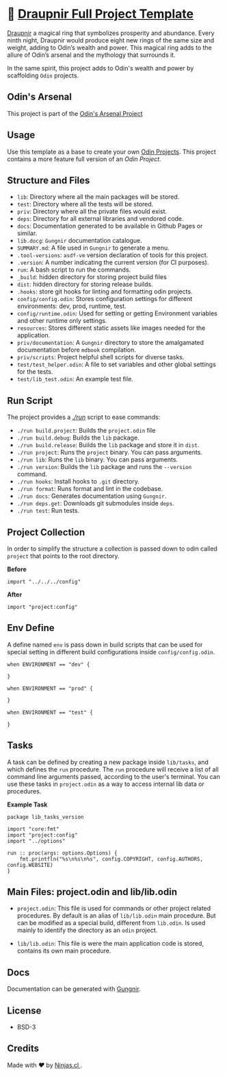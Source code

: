 # 💍  [Draupnir Full Project Template](https://github.com/odin-arsenal/draupnir)


[Draupnir](https://github.com/odin-arsenal/draupnir) a magical ring that symbolizes prosperity and abundance. Every ninth night, Draupnir would produce eight new rings of the same size and weight, adding to Odin’s wealth and power. This magical ring adds to the allure of Odin’s arsenal and the mythology that surrounds it.

In the same spirit, this project adds to Odin's wealth and power by scaffolding `Odin` projects.

## Odin's Arsenal

This project is part of the [Odin's Arsenal Project](https://github.com/odin-arsenal/draupnir)

## Usage

Use this template as a base to create your own [Odin Projects](https://odin-lang.org/).
This project contains a more feature full version of an _Odin Project_.

## Structure and Files

- `lib`: Directory where all the main packages will be stored.
- `test`: Directory where all the tests will be stored.
- `priv`: Directory where all the private files would exist.
- `deps`: Directory for all external libraries and vendored code.
- `docs`: Documentation generated to be available in Github Pages or similar.
- `lib.docg`: `Gungnir` documentation catalogue.
- `SUMMARY.md`: A file used in `Gungnir` to generate a menu.
- `.tool-versions`: `asdf-vm` version declaration of tools for this project.
- `.version`: A number indicating the current version (for CI purposes).
- `run`: A bash script to run the commands.
- `_build`: hidden directory for storing project build files
- `dist`: hidden directory for storing release builds.
- `.hooks`: store git hooks for linting and formatting odin projects.
- `config/config.odin`: Stores configuration settings for different environments: dev, prod, runtime, test.
- `config/runtime.odin`: Used for setting or getting Environment variables and other runtime only settings.
- `resources`: Stores different static assets like images needed for the application.
- `priv/documentation`: A `Gungnir` directory to store the amalgamated documentation before `mdbook` compilation.
- `priv/scripts`: Project helpful shell scripts for diverse tasks.
- `test/test_helper.odin`: A file to set variables and other global settings for the tests.
- `test/lib_test.odin`: An example test file.

## Run Script

The project provides a [_./run_](run) script to ease commands:

- `./run build.project`: Builds the `project.odin` file
- `./run build.debug`: Builds the `lib` package.
- `./run build.release`: Builds the `lib` package and store it in `dist`.
- `./run project`: Runs the `project` binary. You can pass arguments.
- `./run lib`: Runs the `lib` binary. You can pass arguments.
- `./run version`: Builds the `lib` package and runs the `--version` command.
- `./run hooks`: Install hooks to `.git` directory.
- `./run format`: Runs format and lint in the codebase.
- `./run docs`: Generates documentation using `Gungnir`.
- `./run deps.get`: Downloads git submodules inside `deps`.
- `./run test`: Run tests.

## Project Collection

In order to simplify the structure a collection is passed down to odin called `project`
that points to the root directory.

**Before**

```odin
import "../../../config"
```

**After**

```odin
import "project:config"
```

## Env Define

A define named `env` is pass down in build scripts
that can be used for special setting in different build configurations
inside `config/config.odin`.

```odin
when ENVIRONMENT == "dev" {

}

when ENVIRONMENT == "prod" {

}

when ENVIRONMENT == "test" {

}
```

## Tasks

A task can be defined by creating a new package inside `lib/tasks`, and which defines the `run` procedure.
The `run` procedure will receive a list of all command line arguments passed, according to the user's terminal.
You can use these tasks in `project.odin` as a way to access internal lib data or procedures.

**Example Task**

```odin
package lib_tasks_version

import "core:fmt"
import "project:config"
import "../options"

run :: proc(args: options.Options) {
	fmt.printfln("%s\n%s\n%s", config.COPYRIGHT, config.AUTHORS, config.WEBSITE)
}
```

## Main Files: project.odin and lib/lib.odin

- `project.odin`: This file is used for commands or other project related procedures. By default is an alias of `lib/lib.odin` main procedure. But can be modified as a special build, different from `lib.odin`. Is used mainly to identify the directory as an `odin` project.

- `lib/lib.odin`: This file is were the main application code is stored, contains its own main procedure.

## Docs

Documentation can be generated with [Gungnir](https://github.com/odin-arsenal/gungnir).

## License

- BSD-3

## Credits

<p>
  Made with <i class="fa fa-heart">&#9829;</i> by
  <a href="https://ninjas.cl">
    Ninjas.cl
  </a>.
</p>
